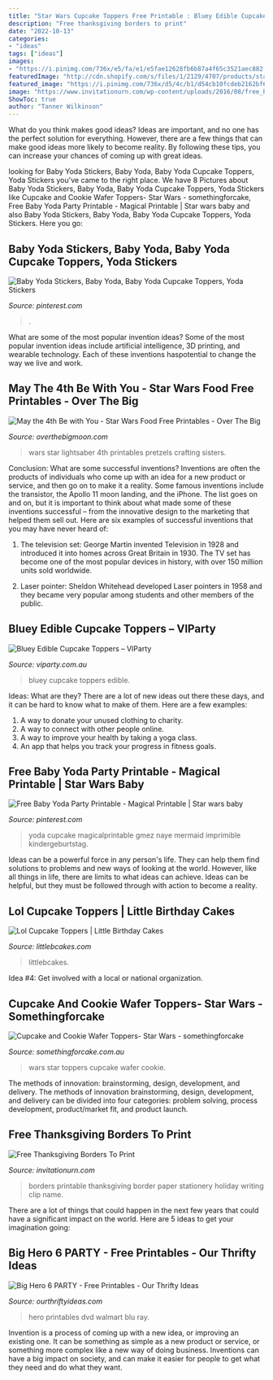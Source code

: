 ```yaml
---
title: "Star Wars Cupcake Toppers Free Printable : Bluey Edible Cupcake Toppers – Viparty"
description: "Free thanksgiving borders to print"
date: "2022-10-13"
categories:
- "ideas"
tags: ["ideas"]
images:
- "https://i.pinimg.com/736x/e5/fa/e1/e5fae12628fb6b87a4f65c3521aec882.jpg"
featuredImage: "http://cdn.shopify.com/s/files/1/2129/4707/products/star_wars_toppers_web_grande.jpg?v=1509353902"
featured_image: "https://i.pinimg.com/736x/d5/4c/b1/d54cb10fcdeb2162bf60c0b8b63a1d1d.jpg"
image: "https://www.invitationurn.com/wp-content/uploads/2016/08/free_holiday_borders_printable.jpg"
ShowToc: true
author: "Tanner Wilkinson"
---
```



What do you think makes good ideas?
Ideas are important, and no one has the perfect solution for everything. However, there are a few things that can make good ideas more likely to become reality. By following these tips, you can increase your chances of coming up with great ideas.

	

		
looking for Baby Yoda Stickers, Baby Yoda, Baby Yoda Cupcake Toppers, Yoda Stickers you've came to the right place. We have 8 Pictures about Baby Yoda Stickers, Baby Yoda, Baby Yoda Cupcake Toppers, Yoda Stickers like Cupcake and Cookie Wafer Toppers- Star Wars - somethingforcake, Free Baby Yoda Party Printable - Magical Printable | Star wars baby and also Baby Yoda Stickers, Baby Yoda, Baby Yoda Cupcake Toppers, Yoda Stickers. Here you go:
		
    
## Baby Yoda Stickers, Baby Yoda, Baby Yoda Cupcake Toppers, Yoda Stickers

<img loading=lazy src="https://i.pinimg.com/736x/d5/4c/b1/d54cb10fcdeb2162bf60c0b8b63a1d1d.jpg" onerror="this.onerror=null;this.src='https://tse3.mm.bing.net/th?id=OIP.3Py6NVWeGgGK5kZO8gRptwHaHa&amp;pid=15.1';" alt="Baby Yoda Stickers, Baby Yoda, Baby Yoda Cupcake Toppers, Yoda Stickers">

_Source: pinterest.com_

>. 

	

What are some of the most popular invention ideas?
Some of the most popular invention ideas include artificial intelligence, 3D printing, and wearable technology. Each of these inventions haspotential to change the way we live and work.

    
## May The 4th Be With You - Star Wars Food Free Printables - Over The Big

<img loading=lazy src="https://overthebigmoon.com/wp-content/uploads/2015/04/star-wars-lightsaber-pretzels1.jpg" onerror="this.onerror=null;this.src='https://tse4.mm.bing.net/th?id=OIP.1aJSsBKtkT-F9wxWpej0QAHaKL&amp;pid=15.1';" alt="May the 4th Be with You - Star Wars Food Free Printables - Over The Big">

_Source: overthebigmoon.com_

>wars star lightsaber 4th printables pretzels crafting sisters. 

	

Conclusion: What are some successful inventions?
Inventions are often the products of individuals who come up with an idea for a new product or service, and then go on to make it a reality. Some famous inventions include the transistor, the Apollo 11 moon landing, and the iPhone. The list goes on and on, but it is important to think about what made some of these inventions successful – from the innovative design to the marketing that helped them sell out. Here are six examples of successful inventions that you may have never heard of:
1. The television set: George Martin invented Television in 1928 and introduced it into homes across Great Britain in 1930. The TV set has become one of the most popular devices in history, with over 150 million units sold worldwide.

2. Laser pointer: Sheldon Whitehead developed Laser pointers in 1958 and they became very popular among students and other members of the public.

    
## Bluey Edible Cupcake Toppers – VIParty

<img loading=lazy src="http://cdn.shopify.com/s/files/1/1652/9203/products/bluey_a55fb01f-aa19-42cc-8a5a-308dac35eb81_grande.png?v=1575607254" onerror="this.onerror=null;this.src='https://tse4.mm.bing.net/th?id=OIP.ojLXxvl8SsZ1hegp6CsxSwAAAA&amp;pid=15.1';" alt="Bluey Edible Cupcake Toppers – VIParty">

_Source: viparty.com.au_

>bluey cupcake toppers edible. 

	

Ideas: What are they?
There are a lot of new ideas out there these days, and it can be hard to know what to make of them. Here are a few examples:
1. A way to donate your unused clothing to charity.
2. A way to connect with other people online.
3. A way to improve your health by taking a yoga class.
4. An app that helps you track your progress in fitness goals.

    
## Free Baby Yoda Party Printable - Magical Printable | Star Wars Baby

<img loading=lazy src="https://i.pinimg.com/736x/e5/fa/e1/e5fae12628fb6b87a4f65c3521aec882.jpg" onerror="this.onerror=null;this.src='https://tse2.mm.bing.net/th?id=OIP.lNgamMpbCTGoxplBDIel7AHaMs&amp;pid=15.1';" alt="Free Baby Yoda Party Printable - Magical Printable | Star wars baby">

_Source: pinterest.com_

>yoda cupcake magicalprintable gmez naye mermaid imprimible kindergeburtstag. 

	

Ideas can be a powerful force in any person's life. They can help them find solutions to problems and new ways of looking at the world. However, like all things in life, there are limits to what ideas can achieve. Ideas can be helpful, but they must be followed through with action to become a reality.

    
## Lol Cupcake Toppers | Little Birthday Cakes

<img loading=lazy src="http://www.littlebcakes.com/wp-content/uploads/2019/07/Lol-Surprise-Doll-Cupcake-Toppers.jpg" onerror="this.onerror=null;this.src='https://tse3.mm.bing.net/th?id=OIP.jIur04pml6z_3A6uoxBMbgHaFj&amp;pid=15.1';" alt="Lol Cupcake Toppers | Little Birthday Cakes">

_Source: littlebcakes.com_

>littlebcakes. 

	

Idea #4: Get involved with a local or national organization.
 

    
## Cupcake And Cookie Wafer Toppers- Star Wars - Somethingforcake

<img loading=lazy src="http://cdn.shopify.com/s/files/1/2129/4707/products/star_wars_toppers_web_grande.jpg?v=1509353902" onerror="this.onerror=null;this.src='https://tse1.mm.bing.net/th?id=OIP.PFcGs4DicJksje8gairL6AAAAA&amp;pid=15.1';" alt="Cupcake and Cookie Wafer Toppers- Star Wars - somethingforcake">

_Source: somethingforcake.com.au_

>wars star toppers cupcake wafer cookie. 

	

The methods of innovation: brainstorming, design, development, and delivery.
The methods of innovation brainstorming, design, development, and delivery can be divided into four categories: problem solving, process development, product/market fit, and product launch.

    
## Free Thanksgiving Borders To Print

<img loading=lazy src="https://www.invitationurn.com/wp-content/uploads/2016/08/free_holiday_borders_printable.jpg" onerror="this.onerror=null;this.src='https://tse3.mm.bing.net/th?id=OIP.5rP9FRkORMEIxliXlGMZcQHaJf&amp;pid=15.1';" alt="Free Thanksgiving Borders To Print">

_Source: invitationurn.com_

>borders printable thanksgiving border paper stationery holiday writing clip name. 

	

There are a lot of things that could happen in the next few years that could have a significant impact on the world. Here are 5 ideas to get your imagination going: 

    
## Big Hero 6 PARTY - Free Printables - Our Thrifty Ideas

<img loading=lazy src="http://www.ourthriftyideas.com/wp-content/uploads/2015/03/IMG_0396-e1425314049718.jpg" onerror="this.onerror=null;this.src='https://tse3.mm.bing.net/th?id=OIP.7-wNb-Cls6jsO3hQp-v3qgHaJ4&amp;pid=15.1';" alt="Big Hero 6 PARTY - Free Printables - Our Thrifty Ideas">

_Source: ourthriftyideas.com_

>hero printables dvd walmart blu ray. 

	

Invention is a process of coming up with a new idea, or improving an existing one. It can be something as simple as a new product or service, or something more complex like a new way of doing business. Inventions can have a big impact on society, and can make it easier for people to get what they need and do what they want.

